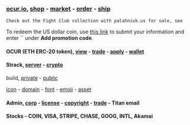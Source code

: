 
### [ocur.io](https://ocur.io), [shop](https://opensea.io/ocurio) - [market](https://nftcalendar.io/events/community/add/) - [order](https://stripe.com/) - [ship](https://www.usps.com/business/web-tools-apis/documentation-updates.htm)

```
Check out the Fight Club collection with palahniuk.us for sale, see
```

To redeem the US dollar coin, use [this link](https://buy.stripe.com/fZe5nBdsearXegU5kq) to submit your information and enter `` under **Add promotion code**.

#### OCUR (ETH ERC-20 token), [view](https://etherscan.io/token/0x36950b34fE79C4AE047c646D2800e91a198b70fB) - [trade](https://app.uniswap.org/#/pool/103894) - [apply](https://www.coinbase.com/assethub) - [wallet](https://gate.io)

#### Strack, [server](https://linode.com) - [crypto](https://geth.ethereum.org/downloads/)

build, [private](BH) - [public](https://seattle.craigslist.org/search/sno/syp?query=intel)

[icon](https://material.io/resources/icons/?style=baseline) - [domain](https://domains.google.com) - [font](https://fonts.google.com/icons?icon.query=user) - [emoji](name.com) - [asset](https://www.cgtrader.com/items/2040926/download-page)

#### Admin, [corp](https://ccfs.sos.wa.gov/#/Dashboard) - [license](https://secure.dor.wa.gov/) - [copyright](https://eco.copyright.gov) - [trade](https://www.uspto.gov/) - Titan email

#### Stocks - COIN, VISA, STRIPE, CHASE, GOOG, INTL, Akamai
